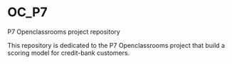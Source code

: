 # OC_P7
P7 Openclassrooms project repository

This repository is dedicated to the P7 Openclassrooms project that build a scoring model for credit-bank customers.
